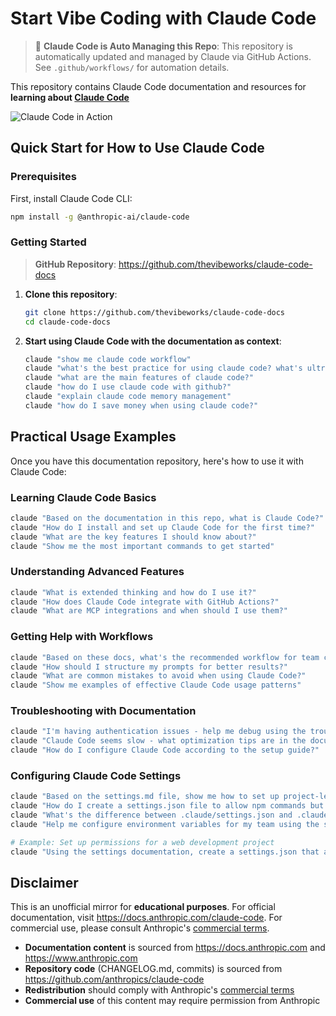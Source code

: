 # Start Vibe Coding with Claude Code

> 🤖 **Claude Code is Auto Managing this Repo**: This repository is automatically updated and managed by Claude via GitHub Actions. See `.github/workflows/` for automation details.

This repository contains Claude Code documentation and resources for **learning about [Claude Code](https://claude.ai/code)**

![Claude Code in Action](https://raw.githubusercontent.com/thevibeworks/claude-code-docs/main/screenshot.png)


## Quick Start for How to Use Claude Code

### Prerequisites

First, install Claude Code CLI:

```bash
npm install -g @anthropic-ai/claude-code
```

### Getting Started


> **GitHub Repository**: https://github.com/thevibeworks/claude-code-docs

1. **Clone this repository**:
   ```bash
   git clone https://github.com/thevibeworks/claude-code-docs
   cd claude-code-docs
   ```


2. **Start using Claude Code with the documentation as context**:
   ```bash
   claude "show me claude code workflow"
   claude "what's the best practice for using claude code? what's ultrathink?"
   claude "what are the main features of claude code?"
   claude "how do I use claude code with github?"
   claude "explain claude code memory management"
   claude "how do I save money when using claude code?"
   ```

## Practical Usage Examples

Once you have this documentation repository, here's how to use it with Claude Code:

### Learning Claude Code Basics
```bash
claude "Based on the documentation in this repo, what is Claude Code?"
claude "How do I install and set up Claude Code for the first time?"
claude "What are the key features I should know about?"
claude "Show me the most important commands to get started"
```

### Understanding Advanced Features
```bash
claude "What is extended thinking and how do I use it?"
claude "How does Claude Code integrate with GitHub Actions?"
claude "What are MCP integrations and when should I use them?"
```

### Getting Help with Workflows
```bash
claude "Based on these docs, what's the recommended workflow for team collaboration?"
claude "How should I structure my prompts for better results?"
claude "What are common mistakes to avoid when using Claude Code?"
claude "Show me examples of effective Claude Code usage patterns"
```

### Troubleshooting with Documentation
```bash
claude "I'm having authentication issues - help me debug using the troubleshooting docs"
claude "Claude Code seems slow - what optimization tips are in the documentation?"
claude "How do I configure Claude Code according to the setup guide?"
```

### Configuring Claude Code Settings
```bash
claude "Based on the settings.md file, show me how to set up project-level permissions"
claude "How do I create a settings.json file to allow npm commands but deny curl?"
claude "What's the difference between .claude/settings.json and .claude/settings.local.json?"
claude "Help me configure environment variables for my team using the settings docs"

# Example: Set up permissions for a web development project
claude "Using the settings documentation, create a settings.json that allows npm scripts, git commands, but blocks network requests"
```

## Disclaimer

This is an unofficial mirror for **educational purposes**. For official documentation, visit https://docs.anthropic.com/claude-code. For commercial use, please consult Anthropic's [commercial terms](https://www.anthropic.com/legal/commercial-terms).

- **Documentation content** is sourced from https://docs.anthropic.com and https://www.anthropic.com
- **Repository code** (CHANGELOG.md, commits) is sourced from https://github.com/anthropics/claude-code
- **Redistribution** should comply with Anthropic's [commercial terms](https://www.anthropic.com/legal/commercial-terms)
- **Commercial use** of this content may require permission from Anthropic
